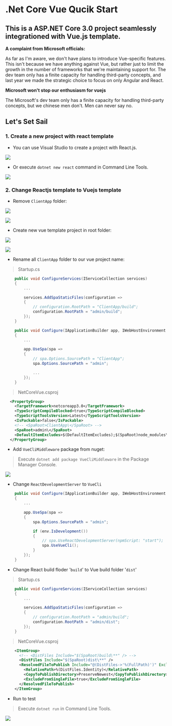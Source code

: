 .Net Core Vue Qucik Start
===========================

This is a ASP.NET Core 3.0 project seamlessly integrationed with Vue.js template.
---------------------------

**A complaint from Microsoft officials:**

As far as I'm aware, we don't have plans to introduce Vue-specific features. This isn't because we have anything against Vue, but rather just to limit the growth in the number of frameworks that we're maintaining support for. The dev team only has a finite capacity for handling third-party concepts, and last year we made the strategic choice to focus on only Angular and React.

**Microsoft won't stop our enthusiasm for vuejs**

The Microsoft's dev team only has a finite capacity for handling third-party concepts, but we chinese men don't. Men can never say no.

## Let's Set Sail

### 1. Create a new project with react template

* You can use Visual Studio to create a project with React.js.

![](README.assets/step1.1.jpg)

* Or execute `dotnet new react` command in Command Line Tools.

![](README.assets/step1.2.jpg)

### 2. Change Reactjs template to Vuejs template

* Remove `ClientApp` folder:

![](README.assets/step2.1.jpg)

![](README.assets/step2.2.jpg)

* Create new vue template project in root folder:

![](README.assets/step3.1.jpg)

![](README.assets/step3.2.jpg)

* Rename all `ClientApp` folder to our vue project name:

> Startup.cs

```csharp
    public void ConfigureServices(IServiceCollection services)
    {
        ...

        services.AddSpaStaticFiles(configuration =>
        {
            // configuration.RootPath = "ClientApp/build";
            configuration.RootPath = "admin/build";
        });
    }

    public void Configure(IApplicationBuilder app, IWebHostEnvironment env)
    {
        ...

        app.UseSpa(spa =>
        {
            // spa.Options.SourcePath = "ClientApp";
            spa.Options.SourcePath = "admin";

            ...
        });
    }
```

> NetCoreVue.csproj

```xml
  <PropertyGroup>
    <TargetFramework>netcoreapp3.0</TargetFramework>
    <TypeScriptCompileBlocked>true</TypeScriptCompileBlocked>
    <TypeScriptToolsVersion>Latest</TypeScriptToolsVersion>
    <IsPackable>false</IsPackable>
    <!-- <SpaRoot>ClientApp\</SpaRoot> -->
    <SpaRoot>admin\</SpaRoot>
    <DefaultItemExcludes>$(DefaultItemExcludes);$(SpaRoot)node_modules\**</DefaultItemExcludes>
  </PropertyGroup>
```

* Add `VueCliMiddleware` package from nuget: 

> Execute `dotnet add package VueCliMiddleware` in the Package Manager Console.

![](README.assets/step3.3.jpg)

* Change `ReactDevelopmentServer` to `VueCli`

```csharp
    public void Configure(IApplicationBuilder app, IWebHostEnvironment env)
    {
        ...  

        app.UseSpa(spa =>
        {
            spa.Options.SourcePath = "admin";

            if (env.IsDevelopment())
            {
                // spa.UseReactDevelopmentServer(npmScript: "start");
                spa.UseVueCli();
            }
        });
    }
```

* Change React build floder '`build`' to  Vue build folder '`dist`'

> Startup.cs

```csharp
    public void ConfigureServices(IServiceCollection services)
    {
        ...

        services.AddSpaStaticFiles(configuration =>
        {
            // configuration.RootPath = "admin/build";
            configuration.RootPath = "admin/dist";
        });
    }
```

> NetCoreVue.csproj

```xml
    <ItemGroup>
      <!-- <DistFiles Include="$(SpaRoot)build\**" /> -->
      <DistFiles Include="$(SpaRoot)dist\**" />
      <ResolvedFileToPublish Include="@(DistFiles->'%(FullPath)')" Exclude="@(ResolvedFileToPublish)">
        <RelativePath>%(DistFiles.Identity)</RelativePath>
        <CopyToPublishDirectory>PreserveNewest</CopyToPublishDirectory>
        <ExcludeFromSingleFile>true</ExcludeFromSingleFile>
      </ResolvedFileToPublish>
    </ItemGroup>
```

* Run to test

> Execute `dotnet run` in Command Line Tools.

![](README.assets/step3.4.jpg)